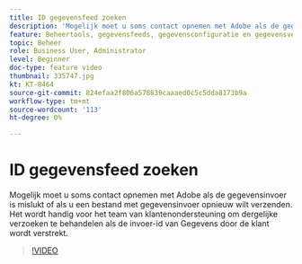 ```yaml
---
title: ID gegevensfeed zoeken
description: 'Mogelijk moet u soms contact opnemen met Adobe als de gegevensinvoer is mislukt of als u een bestand met gegevensinvoer opnieuw wilt verzenden. Het wordt handig voor het team van klantenondersteuning om dergelijke verzoeken te behandelen als de invoer-id van Gegevens door de klant wordt verstrekt. '
feature: Beheertools, gegevensfeeds, gegevensconfiguratie en gegevensverzameling
topic: Beheer
role: Business User, Administrator
level: Beginner
doc-type: feature video
thumbnail: 335747.jpg
kt: KT-8464
source-git-commit: 824efaa2f806a578839caaaed0c5c5dda8173b9a
workflow-type: tm+mt
source-wordcount: '113'
ht-degree: 0%

---
```



# ID gegevensfeed zoeken

Mogelijk moet u soms contact opnemen met Adobe als de gegevensinvoer is mislukt of als u een bestand met gegevensinvoer opnieuw wilt verzenden. Het wordt handig voor het team van klantenondersteuning om dergelijke verzoeken te behandelen als de invoer-id van Gegevens door de klant wordt verstrekt.


>[!VIDEO](https://video.tv.adobe.com/v/335747/?quality=12&learn=on)
